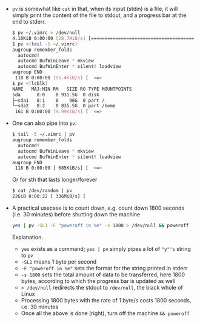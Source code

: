 


- `pv` is somewhat like `cat` in that, when its input (stdin) is a file, it will simply print
  the content of the file to stdout, and a progress bar at the end to stderr.
  ```bash
  $ pv ~/.vimrc > /dev/null
  4.18KiB 0:00:00 [28.7MiB/s] [==========================================================>] 100%
  $ pv <(tail -5 ~/.vimrc)
  augroup remember_folds
    autocmd!
    autocmd BufWinLeave * mkview
    autocmd BufWinEnter * silent! loadview
  augroup END
   118 B 0:00:00 [55.4KiB/s] [  <=>                                                       ]
  $ pv <(lsblk)
  NAME   MAJ:MIN RM   SIZE RO TYPE MOUNTPOINTS
  sda      8:0    0 931.5G  0 disk
  ├─sda1   8:1    0    96G  0 part /
  └─sda2   8:2    0 835.5G  0 part /home
   161 B 0:00:00 [9.99KiB/s] [  <=>                                                       ]
  ```
- One can also pipe into `pv`:
  ```bash
  $ tail -5 ~/.vimrc | pv
  augroup remember_folds
    autocmd!
    autocmd BufWinLeave * mkview
    autocmd BufWinEnter * silent! loadview
  augroup END
   118 B 0:00:00 [ 685KiB/s] [  <=>                                                       ]
  ```
  Or for sth that lasts longer/forever
  ```bash
  $ cat /dev/random | pv
  22GiB 0:00:22 [ 336MiB/s] [                                            <=>              ]
  ```
- A practical usecase is to count down, e.g. count down 1800 seconds (i.e. 30 minutes) before shutting down the machine
  ```bash
  yes | pv -SL1 -F "poweroff in %e" -s 1800 > /dev/null && poweroff
  ```
  
  Explanation.
    - `yes` exists as a command; `yes | pv` simply pipes a lot of `"y"'s` string to `pv`
    - `-SL1` means 1 byte per second
    - `-F "poweroff in %e"` sets the format for the string printed in stderr
    - `-s 1800` sets the total amount of data to be transferred, here 1800 bytes, according to which the progress bar
      is updated as well
    - `> /dev/null` redirects the stdout to `/dev/null`, the black whole of Linux
    - Processing 1800 bytes with the rate of 1 byte/s costs 1800 seconds, i.e. 30 minutes
    - Once all the above is done (right), turn off the machine `&& poweroff`
